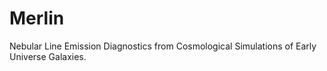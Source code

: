 # Merlin
Nebular Line Emission Diagnostics from Cosmological Simulations of Early Universe Galaxies.
